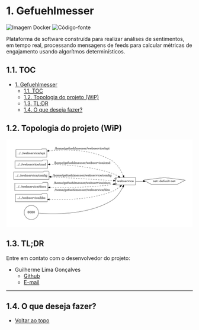 # 1. Gefuehlmesser

![Imagem Docker](https://github.com/lwglg/gefuehlmesser/actions/workflows/image-analysis.yml/badge.svg)
![Código-fonte](https://github.com/lwglg/gefuehlmesser/actions/workflows/static-analysis.yml/badge.svg)

Plataforma de software construída para realizar análises de sentimentos, em tempo real, processando mensagens de feeds para calcular métricas de engajamento usando algorítmos determinísticos.

## 1.1. TOC

- [1. Gefuehlmesser](#1-gefuehlmesser)
  - [1.1. TOC](#11-toc)
  - [1.2. Topologia do projeto (WiP)](#12-topologia-do-projeto-wip)
  - [1.3. TL;DR](#13-tldr)
  - [1.4. O que deseja fazer?](#14-o-que-deseja-fazer)


## 1.2. Topologia do projeto (WiP)

![Topologia](./resources/docs/images/docker-topology.png)

## 1.3. TL;DR

Entre em contato com o desenvolvedor do projeto:

- Guilherme Lima Gonçalves
  - [Github](https://github.com/lwglg) 
  - [E-mail](mailto:lwglguilherme@gmail.com)

---

## 1.4. O que deseja fazer?

- [Voltar ao topo](#11-toc)
